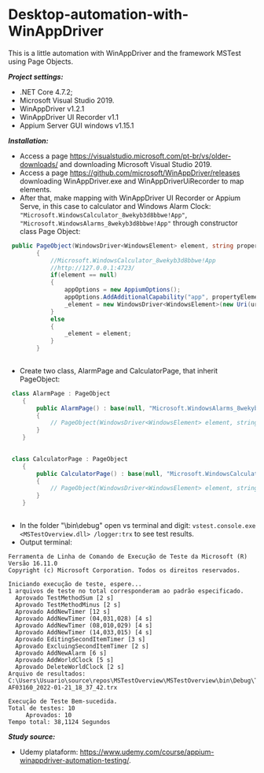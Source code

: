 # Desktop-automation-with-WinAppDriver
This is a little automation with WinAppDriver and the framework MSTest using Page Objects.

***Project settings:***
- .NET Core 4.7.2;
- Microsoft Visual Studio 2019.
- WinAppDriver v1.2.1
- WinAppDriver UI Recorder v1.1
- Appium Server GUI windows v1.15.1

***Installation:***
- Access a page https://visualstudio.microsoft.com/pt-br/vs/older-downloads/ and downloading Microsoft Visual Studio 2019.
- Access a page https://github.com/microsoft/WinAppDriver/releases downloading WinAppDriver.exe and WinAppDriverUiRecorder to map elements.
- After that, make mapping with WinAppDriver UI Recorder or Appium Serve, in this case to calculator and Windows Alarm Clock: ``` "Microsoft.WindowsCalculator_8wekyb3d8bbwe!App" ```, ``` "Microsoft.WindowsAlarms_8wekyb3d8bbwe!App" ``` through constructor class Page Object:
```C#
 public PageObject(WindowsDriver<WindowsElement> element, string propertyElement, string uriDriver)
        {
            //Microsoft.WindowsCalculator_8wekyb3d8bbwe!App
            //http://127.0.0.1:4723/
            if(element == null)
            {
                appOptions = new AppiumOptions();
                appOptions.AddAdditionalCapability("app", propertyElement);
                _element = new WindowsDriver<WindowsElement>(new Uri(uriDriver), appOptions);
            }
            else
            {
                _element = element;
            } 
        }
        
```
- Create two class, AlarmPage and CalculatorPage, that inherit PageObject:

```C#
 class AlarmPage : PageObject
    {
        public AlarmPage() : base(null, "Microsoft.WindowsAlarms_8wekyb3d8bbwe!App", "http://127.0.0.1:4723/")
        {
            // PageObject(WindowsDriver<WindowsElement> element, string propertyElement, string uriDriver)
        }
    }
        
```

```C#
 class CalculatorPage : PageObject
    {
        public CalculatorPage() : base(null, "Microsoft.WindowsCalculator_8wekyb3d8bbwe!App", "http://127.0.0.1:4723/")
        {
            // PageObject(WindowsDriver<WindowsElement> element, string propertyElement, string uriDriver)
        }
    }
        
```
- In the folder "\bin\debug\" open vs terminal and digit: ```vstest.console.exe <MSTestOverview.dll> /logger:trx``` to see test results.
- Output terminal: 
```
Ferramenta de Linha de Comando de Execução de Teste da Microsoft (R) Versão 16.11.0
Copyright (c) Microsoft Corporation. Todos os direitos reservados.

Iniciando execução de teste, espere...
1 arquivos de teste no total corresponderam ao padrão especificado.
  Aprovado TestMethodSum [2 s]
  Aprovado TestMethodMinus [2 s]
  Aprovado AddNewTimer [12 s]
  Aprovado AddNewTimer (04,031,028) [4 s]
  Aprovado AddNewTimer (08,010,029) [4 s]
  Aprovado AddNewTimer (14,033,015) [4 s]
  Aprovado EditingSecondItemTimer [3 s]
  Aprovado ExcluingSecondItemTimer [2 s]
  Aprovado AddNewAlarm [6 s]
  Aprovado AddWorldClock [5 s]
  Aprovado DeleteWorldClock [2 s]
Arquivo de resultados: C:\Users\Usuario\source\repos\MSTestOverview\MSTestOverview\bin\Debug\TestResults\Usuario_DESKTOP-AF03160_2022-01-21_18_37_42.trx

Execução de Teste Bem-sucedida.
Total de testes: 10
     Aprovados: 10
Tempo total: 38,1124 Segundos
```


***Study source:***
- Udemy plataform: https://www.udemy.com/course/appium-winappdriver-automation-testing/.

